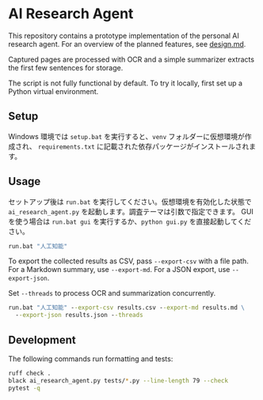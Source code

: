 # AI Research Agent

This repository contains a prototype implementation of the personal AI research agent.
For an overview of the planned features, see [design.md](design.md).

Captured pages are processed with OCR and a simple summarizer extracts the first
few sentences for storage.

The script is not fully functional by default. To try it locally, first set up a
Python virtual environment.

## Setup

Windows 環境では `setup.bat` を実行すると、`venv` フォルダーに仮想環境が作成され、
`requirements.txt` に記載された依存パッケージがインストールされます。

## Usage

セットアップ後は `run.bat` を実行してください。仮想環境を有効化した状態で
`ai_research_agent.py` を起動します。調査テーマは引数で指定できます。
GUI を使う場合は `run.bat gui` を実行するか、`python gui.py` を直接起動してください。

```cmd
run.bat "人工知能"
```

To export the collected results as CSV, pass `--export-csv` with a file path.
For a Markdown summary, use `--export-md`.
For a JSON export, use `--export-json`.

Set `--threads` to process OCR and summarization concurrently.

```cmd
run.bat "人工知能" --export-csv results.csv --export-md results.md \
  --export-json results.json --threads
```

## Development

The following commands run formatting and tests:

```bash
ruff check .
black ai_research_agent.py tests/*.py --line-length 79 --check
pytest -q
```
